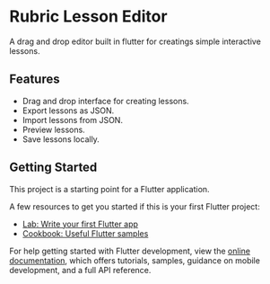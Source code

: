 # Rubric Lesson Editor

A drag and drop editor built in flutter for creatings simple interactive lessons.

## Features

* Drag and drop interface for creating lessons.
* Export lessons as JSON.
* Import lessons from JSON.
* Preview lessons.
* Save lessons locally.

## Getting Started

This project is a starting point for a Flutter application.

A few resources to get you started if this is your first Flutter project:

* [Lab: Write your first Flutter app](https://docs.flutter.dev/get-started/codelab)
* [Cookbook: Useful Flutter samples](https://docs.flutter.dev/cookbook)

For help getting started with Flutter development, view the
[online documentation](https://docs.flutter.dev/), which offers tutorials,
samples, guidance on mobile development, and a full API reference.
